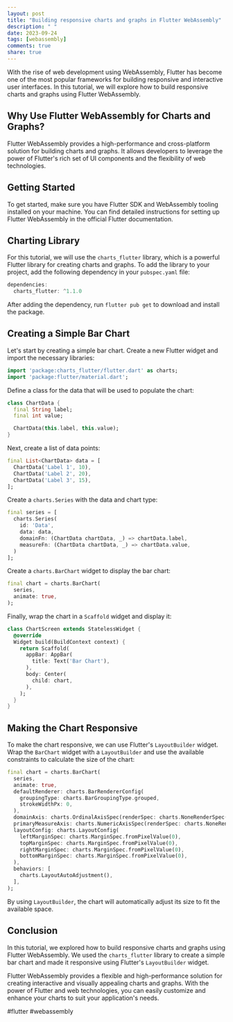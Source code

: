 ```yaml
---
layout: post
title: "Building responsive charts and graphs in Flutter WebAssembly"
description: " "
date: 2023-09-24
tags: [webassembly]
comments: true
share: true
---
```


With the rise of web development using WebAssembly, Flutter has become one of the most popular frameworks for building responsive and interactive user interfaces. In this tutorial, we will explore how to build responsive charts and graphs using Flutter WebAssembly.

## Why Use Flutter WebAssembly for Charts and Graphs?

Flutter WebAssembly provides a high-performance and cross-platform solution for building charts and graphs. It allows developers to leverage the power of Flutter's rich set of UI components and the flexibility of web technologies.

## Getting Started

To get started, make sure you have Flutter SDK and WebAssembly tooling installed on your machine. You can find detailed instructions for setting up Flutter WebAssembly in the official Flutter documentation.

## Charting Library

For this tutorial, we will use the `charts_flutter` library, which is a powerful Flutter library for creating charts and graphs. To add the library to your project, add the following dependency in your `pubspec.yaml` file:

```dart
dependencies:
  charts_flutter: ^1.1.0
```

After adding the dependency, run `flutter pub get` to download and install the package.

## Creating a Simple Bar Chart

Let's start by creating a simple bar chart. Create a new Flutter widget and import the necessary libraries:

```dart
import 'package:charts_flutter/flutter.dart' as charts;
import 'package:flutter/material.dart';
```

Define a class for the data that will be used to populate the chart:

```dart
class ChartData {
  final String label;
  final int value;

  ChartData(this.label, this.value);
}
```

Next, create a list of data points:

```dart
final List<ChartData> data = [
  ChartData('Label 1', 10),
  ChartData('Label 2', 20),
  ChartData('Label 3', 15),
];
```

Create a `charts.Series` with the data and chart type:

```dart
final series = [
  charts.Series(
    id: 'Data',
    data: data,
    domainFn: (ChartData chartData, _) => chartData.label,
    measureFn: (ChartData chartData, _) => chartData.value,
  )
];
```

Create a `charts.BarChart` widget to display the bar chart:

```dart
final chart = charts.BarChart(
  series,
  animate: true,
);
```

Finally, wrap the chart in a `Scaffold` widget and display it:

```dart
class ChartScreen extends StatelessWidget {
  @override
  Widget build(BuildContext context) {
    return Scaffold(
      appBar: AppBar(
        title: Text('Bar Chart'),
      ),
      body: Center(
        child: chart,
      ),
    );
  }
}
```

## Making the Chart Responsive

To make the chart responsive, we can use Flutter's `LayoutBuilder` widget. Wrap the `BarChart` widget with a `LayoutBuilder` and use the available constraints to calculate the size of the chart:

```dart
final chart = charts.BarChart(
  series,
  animate: true,
  defaultRenderer: charts.BarRendererConfig(
    groupingType: charts.BarGroupingType.grouped,
    strokeWidthPx: 0,
  ),
  domainAxis: charts.OrdinalAxisSpec(renderSpec: charts.NoneRenderSpec()),
  primaryMeasureAxis: charts.NumericAxisSpec(renderSpec: charts.NoneRenderSpec()),
  layoutConfig: charts.LayoutConfig(
    leftMarginSpec: charts.MarginSpec.fromPixelValue(0),
    topMarginSpec: charts.MarginSpec.fromPixelValue(0),
    rightMarginSpec: charts.MarginSpec.fromPixelValue(0),
    bottomMarginSpec: charts.MarginSpec.fromPixelValue(0),
  ),
  behaviors: [
    charts.LayoutAutoAdjustment(),
  ],
);
```

By using `LayoutBuilder`, the chart will automatically adjust its size to fit the available space.

## Conclusion

In this tutorial, we explored how to build responsive charts and graphs using Flutter WebAssembly. We used the `charts_flutter` library to create a simple bar chart and made it responsive using Flutter's `LayoutBuilder` widget.

Flutter WebAssembly provides a flexible and high-performance solution for creating interactive and visually appealing charts and graphs. With the power of Flutter and web technologies, you can easily customize and enhance your charts to suit your application's needs.

#flutter #webassembly